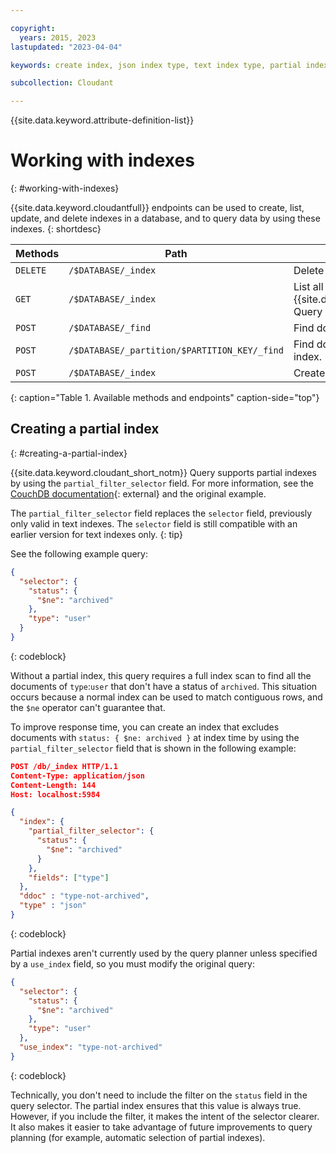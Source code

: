 ```yaml
---

copyright:
  years: 2015, 2023
lastupdated: "2023-04-04"

keywords: create index, json index type, text index type, partial index

subcollection: Cloudant

---
```


{{site.data.keyword.attribute-definition-list}}

# Working with indexes
{: #working-with-indexes}

{{site.data.keyword.cloudantfull}} endpoints can be used to create,
list,
update,
and delete indexes in a database,
and to query data by using these indexes.
{: shortdesc}

| Methods  | Path                | Description |
|---------|---------------------|------------|
| `DELETE` | `/$DATABASE/_index` | Delete an index. |
| `GET`    | `/$DATABASE/_index` | List all {{site.data.keyword.cloudant_short_notm}} Query indexes. |
| `POST`   | `/$DATABASE/_find`  | Find documents by using a global index. |
| `POST`   | `/$DATABASE/_partition/$PARTITION_KEY/_find`  | Find documents by using a partitioned index. |
| `POST`   | `/$DATABASE/_index` | Create an index. |
{: caption="Table 1. Available methods and endpoints" caption-side="top"}

## Creating a partial index
{: #creating-a-partial-index}

{{site.data.keyword.cloudant_short_notm}} Query supports partial indexes by using the `partial_filter_selector` field. For more information, see the [CouchDB documentation](https://docs.couchdb.org/en/stable/api/database/find.html?highlight=partial#partial-indexes){: external} and the original example.

The `partial_filter_selector` field replaces the `selector` field, previously only valid in text indexes. The `selector` field is still compatible with an earlier version for text indexes only.
{: tip}

See the following example query:

```json
{
  "selector": {
    "status": {
      "$ne": "archived"
    },
    "type": "user"
  }
}
```
{: codeblock}

Without a partial index, this query requires a full index scan to find
all the documents of `type`:`user` that don't have a status of `archived`.
This situation occurs because a normal index can be used to match contiguous rows,
and the `$ne` operator can't guarantee that.

To improve response time, you can create an index that excludes documents 
with `status: { $ne: archived }` at index time by using the 
`partial_filter_selector` field that is shown in the following example:

```json
POST /db/_index HTTP/1.1
Content-Type: application/json
Content-Length: 144
Host: localhost:5984

{
  "index": {
    "partial_filter_selector": {
      "status": {
        "$ne": "archived"
      }
    },
    "fields": ["type"]
  },
  "ddoc" : "type-not-archived",
  "type" : "json"
}
```
{: codeblock}

Partial indexes aren't currently used by the query planner unless specified
by a `use_index` field, so you must modify the original query:

```json
{
  "selector": {
    "status": {
      "$ne": "archived"
    },
    "type": "user"
  },
  "use_index": "type-not-archived"
}
```
{: codeblock}

Technically, you don't need to include the filter on the `status` field in the
query selector. The partial index ensures that this value is always true. However, if you include the filter, it makes the intent of the selector clearer. It also makes it easier to take advantage of future improvements to query planning (for example, automatic selection of partial indexes).

